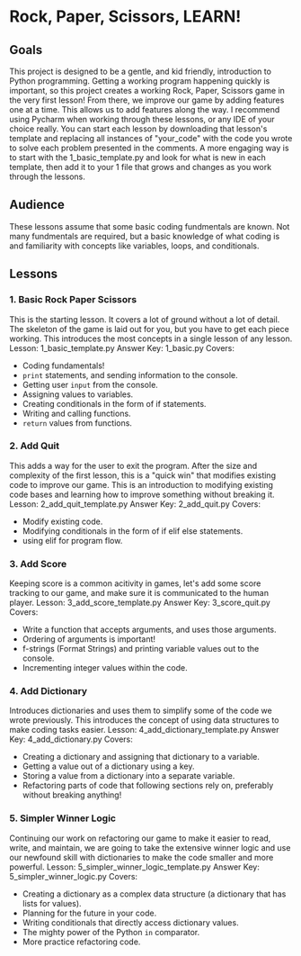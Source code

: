 # Rock, Paper, Scissors, LEARN!

## Goals

This project is designed to be a gentle, and kid friendly, introduction to Python programming. Getting a working program happening quickly is important, so this project creates a working Rock, Paper, Scissors game in the very first lesson! From there, we improve our game by adding features one at a time. This allows us to add features along the way.
I recommend using Pycharm when working through these lessons, or any IDE of your choice really. You can start each lesson by downloading that lesson's template and replacing all instances of "your_code" with the code you wrote to solve each problem presented in the comments. A more engaging way is to start with the 1_basic_template.py and look for what is new in each template, then add it to your 1 file that grows and changes as you work through the lessons.

## Audience

These lessons assume that some basic coding fundmentals are known. Not many fundmentals are required, but a basic knowledge of what coding is and familiarity with concepts like variables, loops, and conditionals.

## Lessons

### 1. Basic Rock Paper Scissors
This is the starting lesson. It covers a lot of ground without a lot of detail. The skeleton of the game is laid out for you, but you have to get each piece working. This introduces the most concepts in a single lesson of any lesson.
Lesson: 1_basic_template.py
Answer Key: 1_basic.py
Covers:
- Coding fundamentals!
- `print` statements, and sending information to the console.
- Getting user `input` from the console.
- Assigning values to variables.
- Creating conditionals in the form of if statements.
- Writing and calling functions.
- `return` values from functions.

### 2. Add Quit
This adds a way for the user to exit the program. After the size and complexity of the first lesson, this is a "quick win" that modifies existing code to improve our game. This is an introduction to modifying existing code bases and learning how to improve something without breaking it.
Lesson: 2_add_quit_template.py
Answer Key: 2_add_quit.py
Covers:
- Modify existing code.
- Modifying conditionals in the form of if elif else statements.
- using elif for program flow.

### 3. Add Score
Keeping score is a common acitivity in games, let's add some score tracking to our game, and make sure it is communicated to the human player.
Lesson: 3_add_score_template.py
Answer Key: 3_score_quit.py
Covers:
- Write a function that accepts arguments, and uses those arguments.
- Ordering of arguments is important!
- f-strings (Format Strings) and printing variable values out to the console.
- Incrementing integer values within the code.

### 4. Add Dictionary
Introduces dictionaries and uses them to simplify some of the code we wrote previously. This introduces the concept of using data structures to make coding tasks easier.
Lesson: 4_add_dictionary_template.py
Answer Key: 4_add_dictionary.py
Covers:
- Creating a dictionary and assigning that dictionary to a variable.
- Getting a value out of a dictionary using a key.
- Storing a value from a dictionary into a separate variable.
- Refactoring parts of code that following sections rely on, preferably without breaking anything!

### 5. Simpler Winner Logic
Continuing our work on refactoring our game to make it easier to read, write, and maintain, we are going to take the extensive winner logic and use our newfound skill with dictionaries to make the code smaller and more powerful.
Lesson: 5_simpler_winner_logic_template.py
Answer Key: 5_simpler_winner_logic.py
Covers:
- Creating a dictionary as a complex data structure (a dictionary that has lists for values).
- Planning for the future in your code.
- Writing conditionals that directly access dictionary values.
- The mighty power of the Python `in` comparator.
- More practice refactoring code.
